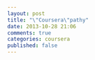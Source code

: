 ```yaml
---
layout: post
title: "\"Coursera\"pathy"
date: 2013-10-28 21:06
comments: true
categories: coursera
published: false 
---
```



